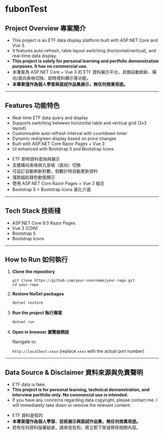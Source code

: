 # fubonTest

## Project Overview 專案簡介

- This project is an ETF data display platform built with ASP.NET Core and Vue 3.
- It features auto-refresh, table layout switching (horizontal/vertical), and real-time data display.
- **This project is solely for personal learning and portfolio demonstration purposes. It has no commercial use.**
- 本專案為 ASP.NET Core + Vue 3 的 ETF 資料展示平台，具備自動刷新、橫向/直向表格切換、即時資料顯示等功能。
- **本專案僅作為個人學習與面試作品集展示，無任何商業用途。**

---

## Features 功能特色

- Real-time ETF data query and display
- Supports switching between horizontal table and vertical grid (3x3 layout)
- Customisable auto-refresh interval with countdown timer
- Dynamic red/green display based on price changes
- Built with ASP.NET Core Razor Pages + Vue 3
- UI enhanced with Bootstrap 5 and Bootstrap Icons

* ETF 即時資料查詢與展示
* 支援橫向表格與九宮格（直向）切換
* 可自訂自動刷新秒數，倒數計時自動更新資料
* 漲跌幅紅綠色動態顯示
* 使用 ASP.NET Core Razor Pages + Vue 3 組合
* Bootstrap 5 + Bootstrap Icons 美化介面

---

## Tech Stack 技術棧

- ASP.NET Core 9.0 Razor Pages
- Vue 3 (CDN)
- Bootstrap 5
- Bootstrap Icons

---

## How to Run 如何執行

1. **Clone the repository**

   ```
   git clone https://github.com/your-username/your-repo.git
   cd your-repo
   ```

2. **Restore NuGet packages**

   ```bash
   dotnet restore
   ```

3. **Run the project 執行專案**

   ```bash
   dotnet run
   ```

4. **Open in browser 瀏覽器開啟**

   Navigate to:

   `http://localhost:xxxx` (replace `xxxx` with the actual port number)

---

## Data Source & Disclaimer 資料來源與免責聲明

- ETF data is fake.
- **This project is for personal learning, technical demonstration, and interview portfolio only. No commercial use is intended.**
- If you have any concerns regarding data copyright, please contact me. I will immediately take down or remove the relevant content.

* ETF 資料是假的
* **本專案僅作為個人學習、技術展示與面試作品集，無任何商業用途。**
* 若有任何資料版權疑慮，請來信告知，將立即下架或移除相關內容。
